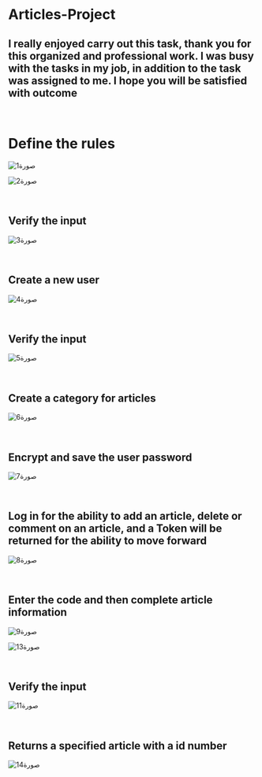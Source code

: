 # Articles-Project

## I really enjoyed carry out this task, thank you for this organized and professional work. I was busy with the tasks in my job, in addition to the task was assigned to me. I hope you will be satisfied with outcome

</br>

# Define the rules

![صورة1](https://user-images.githubusercontent.com/70335592/206423721-d1582bec-35a8-48e5-863a-c3220da84f3d.png)

![صورة2](https://user-images.githubusercontent.com/70335592/206423752-4f793b95-7249-488c-bf48-f5d5805caa3e.png)

</br>

## Verify the input
![صورة3](https://user-images.githubusercontent.com/70335592/206421479-47ce29ef-9819-4d0a-9234-23c32c9c97ff.png)

</br>

## Create a new user
![صورة4](https://user-images.githubusercontent.com/70335592/206421652-6bf51135-4a75-4848-bc85-2420f40e5465.png)

</br>

## Verify the input
![صورة5](https://user-images.githubusercontent.com/70335592/206421761-1ddc09b1-3e52-4771-9fea-da4625cb0d7c.png)

</br>

## Create a category for articles
![صورة6](https://user-images.githubusercontent.com/70335592/206421969-e02b15f1-dbc9-4e10-b739-2800ccc08790.png)


</br>

## Encrypt and save the user password
![صورة7](https://user-images.githubusercontent.com/70335592/206422225-bc457199-d6a1-4056-9d81-949861992759.png)

</br>

## Log in for the ability to add an article, delete or comment on an article, and a Token will be returned for the ability to move forward
![صورة8](https://user-images.githubusercontent.com/70335592/206422733-e83ddb1e-6eb2-492e-a89b-bdc25a8d6dfa.png)

</br>

## Enter the code and then complete article information

![صورة9](https://user-images.githubusercontent.com/70335592/206423058-114a3046-5d0b-4ed5-b4ae-cd3cafabc415.png)


![صورة13](https://user-images.githubusercontent.com/70335592/206425637-ea5ef8e9-81b7-400a-800a-ad57a8a4de6f.png)

</br>

## Verify the input
![صورة11](https://user-images.githubusercontent.com/70335592/206423274-a60e7f15-acb2-4dac-8da8-ab8085db1510.png)


</br>

## Returns a specified article with a id number




![صورة14](https://user-images.githubusercontent.com/70335592/206425585-ba1dc3bf-84bb-40bc-95b9-226389e8f754.png)


